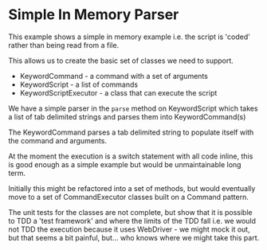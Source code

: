 # Simple In Memory Parser

This example shows a simple in memory example i.e. the script is 'coded' rather than being read from a file.

This allows us to create the basic set of classes we need to support.

- KeywordCommand - a command with a set of arguments
- KeywordScript - a list of commands
- KeywordScriptExecutor - a class that can execute the script

We have a simple parser in the `parse` method on KeywordScript which takes a list of tab delimited strings and parses them into KeywordCommand(s)

The KeywordCommand parses a tab delimited string to populate itself with the command and arguments.

At the moment the execution is a switch statement with all code inline, this is good enough as a simple example but would be unmaintainable long term.

Initially this might be refactored into a set of methods, but would eventually move to a set of CommandExecutor classes built on a Command pattern.

The unit tests for the classes are not complete, but show that it is possible to TDD a 'test framework' and where the limits of the TDD fall i.e. we would not TDD the execution because it uses WebDriver - we might mock it out, but that seems a bit painful, but... who knows where we might take this part.